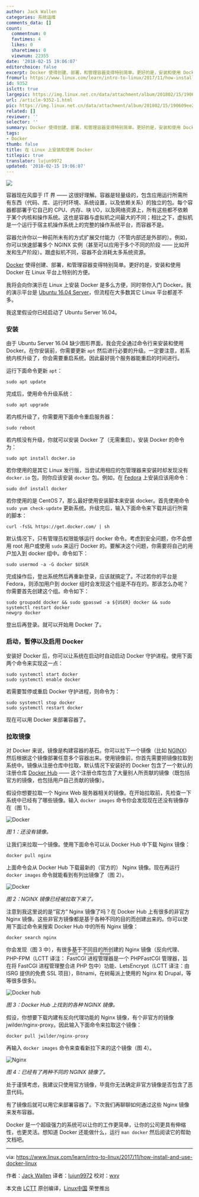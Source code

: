 ```yaml
---
author: Jack Wallen
categories: 系统运维
comments_data: []
count:
  commentnum: 0
  favtimes: 4
  likes: 0
  sharetimes: 0
  viewnum: 22355
date: '2018-02-15 19:06:07'
editorchoice: false
excerpt: Docker 使得创建、部署，和管理容器变得特别简单。更好的是，安装和使用 Docker 在 Linux 平台上特别的方便。
fromurl: https://www.linux.com/learn/intro-to-linux/2017/11/how-install-and-use-docker-linux
id: 9352
islctt: true
largepic: https://img.linux.net.cn/data/attachment/album/201802/15/190609ee2ru2cduc5puinu.jpg
url: /article-9352-1.html
pic: https://img.linux.net.cn/data/attachment/album/201802/15/190609ee2ru2cduc5puinu.jpg.thumb.jpg
related: []
reviewer: ''
selector: ''
summary: Docker 使得创建、部署，和管理容器变得特别简单。更好的是，安装和使用 Docker 在 Linux 平台上特别的方便。
tags:
- Docker
thumb: false
title: 在 Linux 上安装和使用 Docker
titlepic: true
translator: lujun9972
updated: '2018-02-15 19:06:07'
---
```


![](/data/attachment/album/201802/15/190609ee2ru2cduc5puinu.jpg)


容器现在风靡于 IT 界 —— 这很好理解。容器是轻量级的，包含应用运行所需所有东西（代码、库、运行时环境、系统设置，以及依赖关系）的独立的包。每个容器都部署于它自己的 CPU、内存、块 I/O，以及网络资源上，所有这些都不依赖于某个内核和操作系统。这也是容器与虚拟机之间最大的不同；相比之下，虚拟机是一个运行于宿主机操作系统上的完整的操作系统平台，而容器不是。


容器允许你以一种前所未有的方式扩展交付能力（不管内部还是外部的）。例如，你可以快速部署多个 NGINX 实例（甚至可以应用于多个不同的阶段 —— 比如开发和生产阶段）。跟虚拟机不同，容器不会消耗太多系统资源。


[Docker](https://www.docker.com/) 使得创建、部署，和管理容器变得特别简单。更好的是，安装和使用 Docker 在 Linux 平台上特别的方便。


我将会向你演示在 Linux 上安装 Docker 是多么方便，同时带你入门 Docker。我的演示平台是 [Ubuntu 16.04 Server](http://releases.ubuntu.com/16.04/)，但流程在大多数其它 Linux 平台都差不多。


我这里假设你已经启动了 Ubuntu Server 16.04。


### 安装


由于 Ubuntu Server 16.04 缺少图形界面，我会完全通过命令行来安装和使用 Docker。在你安装前，你需要更新 `apt` 然后进行必要的升级。一定要注意，若系统内核升级了，你会需要重启系统。因此最好挑个服务器能重启的时间进行。


运行下面命令更新 `apt`：



```
sudo apt update

```

完成后，使用命令升级系统：



```
sudo apt upgrade

```

若内核升级了，你需要用下面命令重启服务器：



```
sudo reboot

```

若内核没有升级，你就可以安装 Docker 了（无需重启）。安装 Docker 的命令为：



```
sudo apt install docker.io

```

若你使用的是其它 Linux 发行版，当尝试用相应的包管理器来安装时却发现没有 `docker.io` 包，则你应该安装 `docker` 包。例如，在 [Fedora](https://getfedora.org/) 上安装应该用命令：



```
sudo dnf install docker

```

若你使用的是 CentOS 7，那么最好使用安装脚本来安装 docker。首先使用命令 `sudo yum check-update` 更新系统。升级完后，输入下面命令来下载并运行所需的脚本：



```
curl -fsSL https://get.docker.com/ | sh

```

默认情况下，只有管理员权限能够运行 docker 命令。考虑到安全问题，你不会想用 root 用户或使用 `sudo` 来运行 Docker 的。要解决这个问题，你需要将自己的用户加入到 docker 组中。命令如下：



```
sudo usermod -a -G docker $USER

```

完成操作后，登出系统然后再重新登录，应该就搞定了。不过若你的平台是 Fedora，则添加用户到 docker 组时会发现这个组是不存在的。那该怎么办呢？你需要首先创建这个组。命令如下：



```
sudo groupadd docker && sudo gpasswd -a ${USER} docker && sudo systemctl restart docker
newgrp docker

```

登出后再登录。就可以开始用 Docker 了。


### 启动，暂停以及启用 Docker


安装好 Docker 后，你可以让系统在启动时自动启动 Docker 守护进程。使用下面两个命令来实现这一点：



```
sudo systemctl start docker
sudo systemctl enable docker

```

若需要暂停或重启 Docker 守护进程，则命令为：



```
sudo systemctl stop docker
sudo systemctl restart docker

```

现在可以用 Docker 来部署容器了。


### 拉取镜像


对 Docker 来说，镜像是构建容器的基石。你可以拉下一个镜像（比如 [NGINX](https://www.nginx.com/)）然后根据这个镜像部署任意多个容器出来。使用镜像前，你首先需要把镜像拉取到系统中。镜像从注册仓库中拉取，默认情况下安装好的 Docker 包含了一个默认的注册仓库 [Docker Hub](https://hub.docker.com/) —— 这个注册仓库包含了大量别人所贡献的镜像（既包括官方的镜像，也包括用户自己贡献的镜像）。


假设你想要拉取一个 Nginx Web 服务器相关的镜像。在开始拉取前，先检查一下系统中已经有了哪些镜像。输入 `docker images` 命令你会发现现在还没有镜像存在（图 1）。


![Docker](/data/attachment/album/201802/15/190610zkzgts0lk0519xwd.jpg "Docker")


*图 1：还没有镜像。*


让我们来拉取一个镜像。使用下面命令可以从 Docker Hub 中下载 Nginx 镜像：



```
docker pull nginx

```

上面命令会从 Docker Hub 下载最新的（官方的） Nginx 镜像。现在再运行 `docker images` 命令就能看到有列出镜像了（图 2）。


![Docker](/data/attachment/album/201802/15/190610rcjqujoejbujanvr.jpg "Docker")


*图 2：NGINX 镜像已经被拉取下来了。*


注意到我这里说的是“官方” Nginx 镜像了吗？在 Docker Hub 上有很多的非官方 Nginx 镜像。这些非官方镜像都是基于各种不同的目的而创建出来的。你可以使用下面过命令来搜索 Docker Hub 中的所有 Nginx 镜像：



```
docker search nginx

```

你会发现（图 3 中），有很多基于不同目的所创建的 Nginx 镜像（反向代理、PHP-FPM（LCTT 译注：<ruby> FastCGI 进程管理器 <rt>  FastCGI Process Manager </rt></ruby>是一个 PHPFastCGI 管理器，旨在将 FastCGI 进程管理整合进 PHP 包中）功能、LetsEncrypt（LCTT 译注：由 ISRG 提供的免费 SSL 项目），Bitnami，在树莓派上使用的 Nginx 和 Drupal，等等很多很多)。


![Docker hub](/data/attachment/album/201802/15/190611t42a9cttzc59ckvc.jpg "Docker hub")


*图 3：Docker Hub 上找到的各种 NGINX 镜像。*


假设，你想要下载内建有反向代理功能的 Nginx 镜像，有个非官方的镜像 jwilder/nginx-proxy。因此输入下面命令来拉取这个镜像：



```
docker pull jwilder/nginx-proxy

```

再输入 `docker images` 命令来查看新拉下来的这个镜像（图 4）。


![Nginx](/data/attachment/album/201802/15/190611y1cm9ggcw707w9wz.jpg "Nginx")


*图 4：已经有了两种不同的 NGINX 镜像了。*


处于谨慎考虑，我建议只使用官方镜像，毕竟你无法确定非官方镜像是否包含了恶意代码。


有了镜像后就可以用它来部署容器了。下次我们再聊聊如何通过这些 Nginx 镜像来发布容器。


Docker 是一个超级强力的系统可以让你的工作更简单，让你的公司更具有伸缩性，也更灵活。想知道 Docker 还能做什么，运行 `man docker` 然后阅读它的帮助文档吧。




---


via: <https://www.linux.com/learn/intro-to-linux/2017/11/how-install-and-use-docker-linux>


作者：[Jack Wallen](https://www.linux.com/users/jlwallen) 译者：[lujun9972](https://github.com/lujun9972) 校对：[wxy](https://github.com/wxy)


本文由 [LCTT](https://github.com/LCTT/TranslateProject) 原创编译，[Linux中国](https://linux.cn/) 荣誉推出